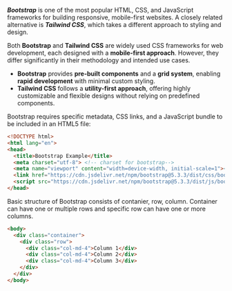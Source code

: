 ***Bootstrap*** is one of the most popular HTML, CSS, and JavaScript frameworks for building responsive, mobile-first websites. A closely related alternative is ***Tailwind CSS***, which takes a different approach to styling and design.  

Both **Bootstrap** and **Tailwind CSS** are widely used CSS frameworks for web development, each designed with a **mobile-first approach**. However, they differ significantly in their methodology and intended use cases.  

- **Bootstrap** provides **pre-built components** and a **grid system**, enabling **rapid development** with minimal custom styling.  
- **Tailwind CSS** follows a **utility-first approach**, offering highly customizable and flexible designs without relying on predefined components.  

Bootstrap requires specific metadata, CSS links, and a JavaScript bundle to be included in an HTML5 file:  

```html
<!DOCTYPE html>
<html lang="en">
<head>
  <title>Bootstrap Example</title>
  <meta charset="utf-8"> <!-- charset for bootstrap-->
  <meta name="viewport" content="width=device-width, initial-scale=1"><!-- scaling for bootstrap-->
  <link href="https://cdn.jsdelivr.net/npm/bootstrap@5.3.3/dist/css/bootstrap.min.css" rel="stylesheet"> <!-- styling for bootstrap-->
  <script src="https://cdn.jsdelivr.net/npm/bootstrap@5.3.3/dist/js/bootstrap.bundle.min.js"></script> <!-- bundle JS script for bootstrap-->
</head>
```
Basic structure of Bootstrap consists of contanier, row, column. 
Container can have one or multiple rows and specific row can have one or more columns. 

```html
<body>
  <div class="container">
    <div class="row">
      <div class="col-md-4">Column 1</div>
      <div class="col-md-4">Column 2</div>
      <div class="col-md-4">Column 3</div>
    </div>
  </div>
</body>
````
